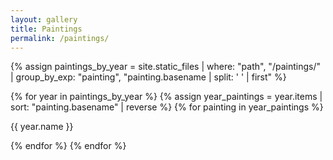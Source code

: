 ```yaml
---
layout: gallery
title: Paintings
permalink: /paintings/
---
```


{% assign paintings_by_year = site.static_files | where: "path", "/paintings/" | group_by_exp: "painting", "painting.basename | split: ' ' | first" %}
<div class="image-container">
  {% for year in paintings_by_year %}
    {% assign year_paintings = year.items | sort: "painting.basename" | reverse %}
    {% for painting in year_paintings %}
      <div class="image-item">
        <img src="{{ site.baseurl }}{{ painting.path }}" alt="">
        <!-- If you want to display the year below each image -->
        <p class="image-year">{{ year.name }}</p>
      </div>
    {% endfor %}
  {% endfor %}
</div>
